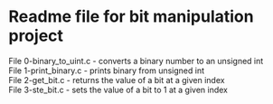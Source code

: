 # Readme file for bit manipulation project

File 0-binary_to_uint.c - converts a binary number to an unsigned int  
File 1-print_binary.c - prints binary from unsigned int  
File 2-get_bit.c - returns the value of a bit at a given index  
File 3-ste_bit.c - sets the value of a bit to 1 at a given index
